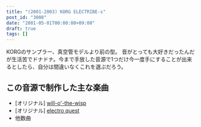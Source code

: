 ```yaml
---
title: "(2001-2003) KORG ELECTRIBE-s"
post_id: "3008"
date: "2001-05-01T00:00:00+09:00"
draft: true
tags: []
---
```



KORGのサンプラー、真空管モデルより前の型。 音がとっても大好きだったんだが生活苦でドナドナ。今まで手放した音源で1つだけ今一度手にすることが出来るとしたら、自分は間違いなくこれを選ぶだろう。
## この音源で制作した主な楽曲


  * [オリジナル] [will-o'-the-wisp](https://danmaq.com/will-o-the-wisp)
  * [オリジナル] [electro quest](https://danmaq.com/electro-quest)
  * 他数曲
